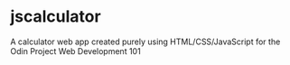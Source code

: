 # jscalculator
A calculator web app created purely using HTML/CSS/JavaScript for the Odin Project Web Development 101
